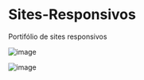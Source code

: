 # Sites-Responsivos
Portifólio de sites responsivos

![image](https://github.com/GleisonAmorim/Sites-Responsivos/assets/54336609/ea6b03d0-7396-4a19-b757-0e1b5a3b69ca)

![image](https://github.com/GleisonAmorim/Sites-Responsivos/assets/54336609/75d1cfea-1e28-42fa-addf-6b69b8be12f5)


